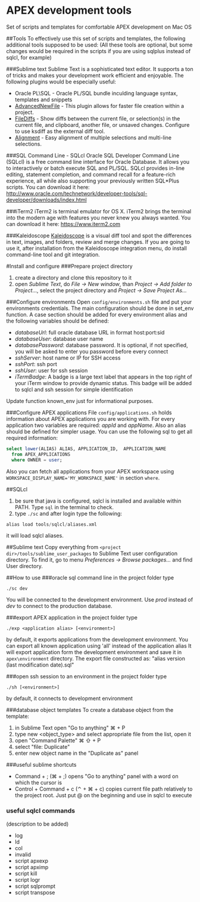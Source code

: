 # APEX development tools

Set of scripts and templates for comfortable APEX development on Mac OS

##Tools
To effectively use this set of scripts and templates, the following additional tools supposed to be used: 
(All these tools are optional, but some changes would be required in the scripts if you are using sqlplus instead of sqlcl, for example)

###Sublime text
Sublime Text is a sophisticated text editor. It supports a ton of tricks and makes your development work efficient and enjoyable. 
The following plugins would be especially useful:

- Oracle PL\SQL - Oracle PL/SQL bundle inculding language syntax, templates and snippets 
- [AdvancedNewFile](https://github.com/skuroda/Sublime-AdvancedNewFile#features)  - This plugin allows for faster file creation within a project. 
- [FileDiffs](https://github.com/colinta/SublimeFileDiffs) - Show diffs between the current file, or selection(s) in the current file, and clipboard, another file, or unsaved changes. Configure to use ksdiff as the external diff tool.
- [Alignment](https://github.com/wbond/sublime_alignment) - Easy alignment of multiple selections and multi-line selections.

###SQL Command Line - SQLcl 
Oracle SQL Developer Command Line (SQLcl) is a free command line interface for Oracle Database. It allows you to interactively or batch execute SQL and PL/SQL. SQLcl provides in-line editing, statement completion, and command recall for a feature-rich experience,  all while also supporting your previously written SQL*Plus scripts. You can download it here: http://www.oracle.com/technetwork/developer-tools/sql-developer/downloads/index.html

###iTerm2
iTerm2 is terminal emulator for OS X. iTerm2 brings the terminal into the modern age with features you never knew you always wanted. You can download it here: https://www.iterm2.com

###Kaleidoscope 
[Kaleidoscope](http://www.kaleidoscopeapp.com) is a visual diff tool and spot the differences in text, images, and folders, review and merge changes. 
If you are going to use it, after installation from the Kaleidoscope integration menu, do install command-line tool and git integration.

#Install and configure
###Prepare project directory
1. create a directory and clone this repository to it
2. open _Sublime Text_, do _File -> New window_, than _Project -> Add folder to Project_..., select the project directory and _Project -> Save Project As..._

###Configure environments
Open ```config/environments.sh``` file and put your environments credentials.
The main configuration should be done in set_env function.
A case section should be added for every environment alias and the following variables should be defined: 

- _databaseUrl_: full oracle database URL in format host:port:sid
- _databaseUser_: database user name
- _databasePassword_: database password. It is optional, if not specified, you will be asked to enter you password before every connect
- _sshServer_: host name or IP for SSH access
- _sshPort_: ssh port 
- _sshUser_: user for ssh session
- _iTermBadge_: A badge is a large text label that appears in the top right of your iTerm window to provide dynamic status. This badge will be added to sqlcl and ssh session for simple identification

Update function known_env just for informational purposes.

###Configure APEX applications
File ```config/applications.sh``` holds information about APEX applications you are working with. For every application two variables are required: _appId_ and _appName_. Also an alias should be defined for simpler usage.
You can use the following sql to get all required information:
```sql
select lower(ALIAS) ALIAS, APPLICATION_ID,  APPLICATION_NAME
  from APEX_APPLICATIONS 
  where OWNER = user;
```

Also you can fetch all applications from your APEX workspace using ```WORKSPACE_DISPLAY_NAME='MY_WORKSPACE_NAME'``` in section ```where```.

##SQLcl
1. be sure that java is configured, sqlcl is installed and available within PATH. Type ```sql``` in the terminal to check.
2. type ```./sc``` and after login type the following:
```sql
alias load tools/sqlcl/aliases.xml
```
it will load sqlcl aliases. 


##Sublime text
Copy everything from ```<project dir>/tools/sublime_user_packages``` to Sublime Text user configuration directory. To find it, go to menu _Preferences -> Browse packages..._ and find User directory.

##How to use
###oracle sql command line
in the project folder type 
```shell
./sc dev
```
You will be connected to the development environment. Use _prod_ instead of _dev_ to connect to the production database. 

###export APEX application
in the project folder type
```shell
./exp <application alias> [<environment>]
```
by default, it exports applications from the development environment. You can export all known application using 'all' instead of the application alias
It will export application form the development environment and save it in ```apex\environment``` directory.
The export file constructed as: "alias version (last modification date).sql"

###open ssh session to an environment
in the project folder type
```shell
./sh [<environment>]
```
by default, it connects to development environment

###database object templates
To create a database object from the template: 

1. in Sublime Text open "Go to anything"  ⌘ + P 
2. type new <object_type> and select appropriate file from the list, open it 
3. open "Command Palette" ⌘ ⇧ + P 
4. select "file: Duplicate" 
5. enter new object name in the "Duplicate as" panel 

###useful sublime shortcuts 
- Command + ; (⌘ + ;) opens "Go to anything" panel with a word on which the cursor is 
- Control + Command + c (⌃ + ⌘ + c) copies current file path relatively to the project root. Just put @ on the beginning and use in sqlcl to execute

### useful sqlcl commands
(description to be added)
- log 
- ld 
- col 
- invalid 
- script apxexp 
- script apximp 
- script kill 
- script logr 
- script sqlprompt 
- script transpose 


